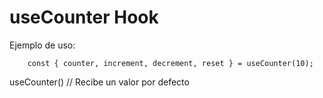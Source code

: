 # useCounter Hook

Ejemplo de uso:

```
    const { counter, increment, decrement, reset } = useCounter(10);

```
useCounter() // Recibe un valor por defecto